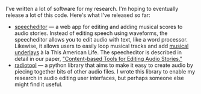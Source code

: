 I've written a lot of software for my research. I'm hoping to
eventually release a lot of this code. Here's what I've released so
far:

* [speecheditor](https://ucbvislab.github.io/speecheditor) &mdash; a web app for editing and adding musical scores to audio stories. Instead of editing speech using waveforms, the speecheditor allows you to edit audio with text, like a word processor. Likewise, it allows users to easily loop musical tracks and add [musical underlays](http://vis.berkeley.edu/papers/underscore) à la This American Life. The speecheditor is described in detail in our paper, ["Content-based Tools for Editing Audio Stories."](http://vis.berkeley.edu/papers/audiostories)
* [radiotool](http://github.com/ucbvislab/radiotool) &mdash; a python
  library that aims to make it easy to create audio by piecing
  together bits of other audio files. I wrote this library to enable my research in audio editing user interfaces, but
  perhaps someone else might find it useful.